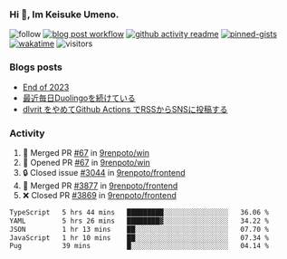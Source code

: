 ### Hi 👋, Im Keisuke Umeno.

<!--
**9renpoto/9renpoto** is a ✨ _special_ ✨ repository because its `README.md` (this file) appears on your GitHub profile.

Here are some ideas to get you started:

- 🔭 I’m currently working on ...
- 🌱 I’m currently learning ...
- 👯 I’m looking to collaborate on ...
- 🤔 I’m looking for help with ...
- 💬 Ask me about ...
- 📫 How to reach me: ...
- 😄 Pronouns: ...
- ⚡ Fun fact: ...
-->

![follow](https://img.shields.io/github/followers/9renpoto?label=Follow&style=social)
[![blog post workflow](https://github.com/9renpoto/9renpoto/actions/workflows/blog.yml/badge.svg)](https://github.com/9renpoto/9renpoto/actions/workflows/blog.yml)
[![github activity readme](https://github.com/9renpoto/9renpoto/actions/workflows/activity.yml/badge.svg)](https://github.com/9renpoto/9renpoto/actions/workflows/activity.yml)
[![pinned-gists](https://github.com/9renpoto/9renpoto/actions/workflows/pin-gist.yml/badge.svg)](https://github.com/9renpoto/9renpoto/actions/workflows/pin-gist.yml)
[![wakatime](https://github.com/9renpoto/9renpoto/actions/workflows/waka-readme-status.yml/badge.svg)](https://github.com/9renpoto/9renpoto/actions/workflows/waka-readme-status.yml)
![visitors](https://komarev.com/ghpvc/?username=9renpoto&label=Profile%20views&color=0e75b6&style=flat)

### Blogs posts

<!-- BLOG-POST-LIST:START -->
- [End of 2023](https://9renpoto.win/entry/2023/12/31/end)
- [最近毎日Duolingoを続けている](https://9renpoto.win/entry/2023/12/05/duolingo)
- [dlvrit をやめてGithub Actions でRSSからSNSに投稿する](https://9renpoto.win/entry/2023/11/12/dlvrit-to-gh-actions)
<!-- BLOG-POST-LIST:END -->

### Activity

<!--START_SECTION:activity-->
1. 🎉 Merged PR [#67](https://github.com/9renpoto/win/pull/67) in [9renpoto/win](https://github.com/9renpoto/win)
2. 💪 Opened PR [#67](https://github.com/9renpoto/win/pull/67) in [9renpoto/win](https://github.com/9renpoto/win)
3. 🔒 Closed issue [#3044](https://github.com/9renpoto/frontend/issues/3044) in [9renpoto/frontend](https://github.com/9renpoto/frontend)
4. 🎉 Merged PR [#3877](https://github.com/9renpoto/frontend/pull/3877) in [9renpoto/frontend](https://github.com/9renpoto/frontend)
5. ❌ Closed PR [#3869](https://github.com/9renpoto/frontend/pull/3869) in [9renpoto/frontend](https://github.com/9renpoto/frontend)
<!--END_SECTION:activity-->

<!--START_SECTION:waka-->

```txt
TypeScript   5 hrs 44 mins   █████████░░░░░░░░░░░░░░░░   36.06 %
YAML         5 hrs 26 mins   ████████▓░░░░░░░░░░░░░░░░   34.22 %
JSON         1 hr 13 mins    ██░░░░░░░░░░░░░░░░░░░░░░░   07.70 %
JavaScript   1 hr 10 mins    ██░░░░░░░░░░░░░░░░░░░░░░░   07.34 %
Pug          39 mins         █░░░░░░░░░░░░░░░░░░░░░░░░   04.14 %
```

<!--END_SECTION:waka-->
